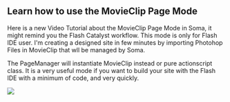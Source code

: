 ## Learn how to use the MovieClip Page Mode ##

Here is a new Video Tutorial about the MovieClip Page Mode in Soma, it might remind you the Flash Catalyst workflow. This mode is only for Flash IDE user. I'm creating a designed site in few minutes by importing Photohop Files in MovieClip that wll be managed by Soma.

The PageManager will instantiate MovieClip instead or pure actionscript class. It is a very useful mode if you want to build your site with the Flash IDE with a minimum of code, and very quickly.

[![](http://www.soundstep.com/blog/source/somaui/tutorials/page-mode-movieclip/preview.jpg)](http://www.soundstep.com/blog/source/somaui/tutorials/page-mode-movieclip/)